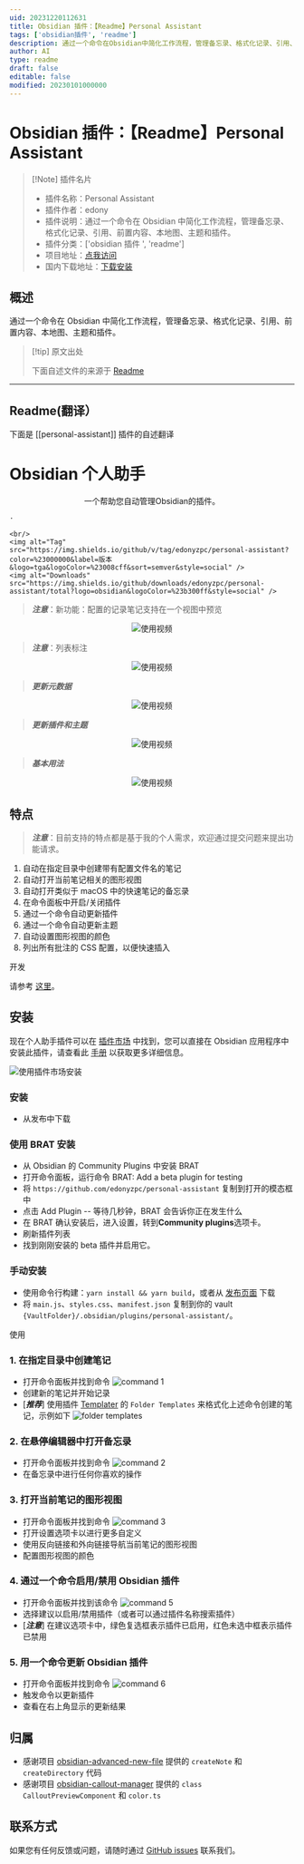 ```yaml
---
uid: 20231220112631
title: Obsidian 插件：【Readme】Personal Assistant
tags: ['obsidian插件', 'readme']
description: 通过一个命令在Obsidian中简化工作流程，管理备忘录、格式化记录、引用、前置内容、本地图、主题和插件。
author: AI
type: readme
draft: false
editable: false
modified: 20230101000000
---
```


# Obsidian 插件：【Readme】Personal Assistant

> [!Note] 插件名片
> - 插件名称：Personal Assistant
> - 插件作者：edony
> - 插件说明：通过一个命令在 Obsidian 中简化工作流程，管理备忘录、格式化记录、引用、前置内容、本地图、主题和插件。
> - 插件分类：['obsidian 插件 ', 'readme']
> - 项目地址：[点我访问](https://github.com/edonyzpc/personal-assistant)
> - 国内下载地址：[下载安装](https://pkmer.cn/products/plugin/pluginMarket/?personal-assistant)

## 概述

通过一个命令在 Obsidian 中简化工作流程，管理备忘录、格式化记录、引用、前置内容、本地图、主题和插件。

> [!tip] 原文出处
>
>下面自述文件的来源于 [Readme](https://ghproxy.net/https://raw.githubusercontent.com/edonyzpc/personal-assistant/master/README.md)

---

## Readme(翻译）

下面是 [[personal-assistant]] 插件的自述翻译

# Obsidian 个人助手

<p align="center">
    <span>一个帮助您自动管理Obsidian的插件。</span>
    <br/>

    ·
    
    <br/>
    <img alt="Tag" src="https://img.shields.io/github/v/tag/edonyzpc/personal-assistant?color=%23000000&label=版本&logo=tga&logoColor=%23008cff&sort=semver&style=social" />
    <img alt="Downloads" src="https://img.shields.io/github/downloads/edonyzpc/personal-assistant/total?logo=obsidian&logoColor=%23b300ff&style=social" />
</p>

<p align="center">

</p>

> ***注意***：新功能：配置的记录笔记支持在一个视图中预览

<div align="center">
<img src="./docs/personal-assistant-v1.2.4.gif" alt="使用视频"/>
</div>

> ***注意***：列表标注

<div align="center">
<img src="./docs/personal-assistant-v1.2.2.gif" alt="使用视频"/>
</div>

> ***更新元数据***

<div align="center">
<img src="./docs/personal-assistant-v1.2.0.gif" alt="使用视频"/>
</div>

> ***更新插件和主题***

<div align="center">
<img src="./docs/personal-assistant-v1.1.6.gif" alt="使用视频"/>
</div>

> ***基本用法***

<div align="center">
<img src="./docs/personal-assistant-v1.1.1.gif" alt="使用视频"/>
</div>

## 特点

> ***注意***：目前支持的特点都是基于我的个人需求，欢迎通过提交问题来提出功能请求。

1. 自动在指定目录中创建带有配置文件名的笔记
2. 自动打开当前笔记相关的图形视图
3. 自动打开类似于 macOS 中的快速笔记的备忘录
4. 在命令面板中开启/关闭插件
5. 通过一个命令自动更新插件
6. 通过一个命令自动更新主题
7. 自动设置图形视图的颜色
8. 列出所有批注的 CSS 配置，以便快速插入

开发

请参考 [这里](./DEVELOPEMENT.md)。

## 安装

现在个人助手插件可以在 [插件市场](https://obsidian.md/plugins?search=personal%20assistant#) 中找到，您可以直接在 Obsidian 应用程序中安装此插件，请查看此 [手册](https://help.obsidian.md/Extending+Obsidian/Community+plugins#Install+a+community+plugin) 以获取更多详细信息。

![使用插件市场安装](https://cdn.pkmer.cn/covers/personal-assistant_2_0.png!pkmer)

### 安装

- 从发布中下载

### 使用 BRAT 安装

- 从 Obsidian 的 Community Plugins 中安装 BRAT
- 打开命令面板，运行命令 BRAT: Add a beta plugin for testing
- 将 `https://github.com/edonyzpc/personal-assistant` 复制到打开的模态框中
- 点击 Add Plugin -- 等待几秒钟，BRAT 会告诉你正在发生什么
- 在 BRAT 确认安装后，进入设置，转到**Community plugins**选项卡。
- 刷新插件列表
- 找到刚刚安装的 beta 插件并启用它。

### 手动安装

- 使用命令行构建：`yarn install && yarn build`，或者从 [发布页面](https://github.com/edonyzpc/personal-assistant/releases) 下载
- 将 `main.js`、`styles.css`、`manifest.json` 复制到你的 vault `{VaultFolder}/.obsidian/plugins/personal-assistant/`。

使用

### 1. 在指定目录中创建笔记

- 打开命令面板并找到命令
![command 1](https://cdn.pkmer.cn/covers/personal-assistant_2_1.png!pkmer)
- 创建新的笔记并开始记录
- [***推荐***] 使用插件 [Templater](https://github.com/SilentVoid13/Templater) 的 `Folder Templates` 来格式化上述命令创建的笔记，示例如下
![folder templates](https://cdn.pkmer.cn/covers/personal-assistant_2_2.png!pkmer)

### 2. 在悬停编辑器中打开备忘录

- 打开命令面板并找到命令
![command 2](https://cdn.pkmer.cn/covers/personal-assistant_2_3.png!pkmer)
- 在备忘录中进行任何你喜欢的操作

### 3. 打开当前笔记的图形视图

- 打开命令面板并找到命令
![command 3](https://cdn.pkmer.cn/covers/personal-assistant_2_4.png!pkmer)
- 打开设置选项卡以进行更多自定义
- 使用反向链接和外向链接导航当前笔记的图形视图
- 配置图形视图的颜色

### 4. 通过一个命令启用/禁用 Obsidian 插件

- 打开命令面板并找到该命令
![command 5](https://cdn.pkmer.cn/covers/personal-assistant_2_5.png!pkmer)
- 选择建议以启用/禁用插件（或者可以通过插件名称搜索插件）
- [***注意***] 在建议选项卡中，绿色复选框表示插件已启用，红色未选中框表示插件已禁用

### 5. 用一个命令更新 Obsidian 插件

- 打开命令面板并找到命令
![command 6](https://cdn.pkmer.cn/covers/personal-assistant_2_6.png!pkmer)
- 触发命令以更新插件
- 查看在右上角显示的更新结果

## 归属

- 感谢项目 [obsidian-advanced-new-file](https://github.com/vanadium23/obsidian-advanced-new-file) 提供的 `createNote` 和 `createDirectory` 代码
- 感谢项目 [obsidian-callout-manager](https://github.com/eth-p/obsidian-callout-manager) 提供的 `class CalloutPreviewComponent` 和 `color.ts`

## 联系方式

如果您有任何反馈或问题，请随时通过 [GitHub issues](https://github.com/edonyzpc/personal-assistant/issues) 联系我们。
